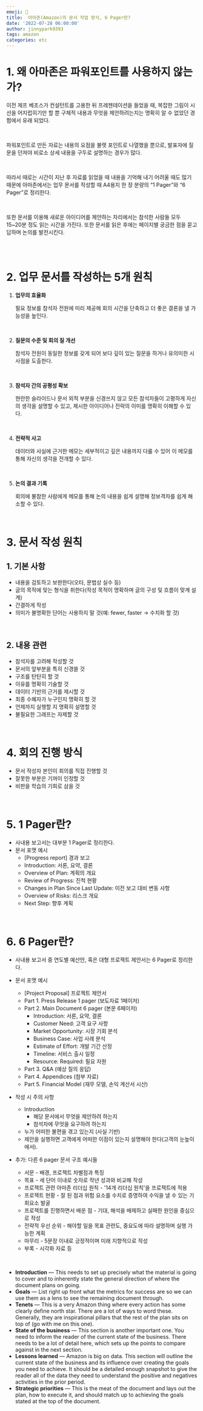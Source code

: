 ```yaml
---
emoji: 📔
title:  아마존(Amazon)의 문서 작업 방식, 6 Pager란?
date: '2022-07-28 06:00:00'
author: jinnypark9393
tags: amazon
categories: etc
---
```


# 1. 왜 아마존은 파워포인트를 사용하지 않는가?

이전 제프 베조스가 컨설턴트를 고용한 뒤 프레젠테이션을 들었을 때, 복잡한 그림이 시선을 어지럽히기만 할 뿐 구체적 내용과 무엇을 제안하려는지는 명확히 알 수 없었던 경험에서 유래 되었다.

<br/>

파워포인트로 만든 자료는 내용의 요점을 불렛 포인트로 나열했을 뿐으로, 발표자에 질문을 던져야 비로소 상세 내용을 구두로 설명하는 경우가 많다.

<br/>

따라서 때로는 시간이 지난 후 자료를 읽었을 때 내용을 기억해 내기 어려울 때도 많기 때문에 아마존에서는 업무 문서를 작성할 때 A4용지 한 장 분량의 “1 Pager”와 “6 Pager”로 정리한다.

<br/>

또한 문서를 이용해 새로운 아이디어를 제안하는 자리에서는 참석한 사람들 모두 15~20분 정도 읽는 시간을 가진다. 또한 문서를 읽은 후에는 페이지별 궁금한 점을 묻고 답하며 논의를 발전시킨다.

<br/><br/>

# 2. 업무 문서를 작성하는 5개 원칙

1. **업무의 효율화**
    
    필요 정보를 참석자 전원에 미리 제공해 회의 시간을 단축하고 더 좋은 결론을 낼 가능성을 높인다.

  <br/>

2. **질문의 수준 및 회의 질 개선**
    
    참석자 전원이 동일한 정보를 갖게 되어 보다 깊이 있는 질문을 하거나 유의미한 시사점을 도출한다.

  <br/>

3. **참석자 간의 공평성 확보**
    
    현란한 슬라이드나 문서 외적 부분을 신경쓰지 않고 모든 참석자들이 고평하게 자신의 생각을 설명할 수 있고, 제시한 아이디어나 전략의 이미를 명확히 이해할 수 있다.

  <br/>

4. **전략적 사고**
    
    데이터와 사실에 근거한 메모는 세부적이고 깊은 내용까지 다룰 수 있어 이 메모를 통해 자신의 생각을 전개할 수 있다.

  <br/>

5. **논의 결과 기록**
    
    회의에 불참한 사람에게 메모를 통해 논의 내용을 쉽게 설명해 정보격차를 쉽게 해소할 수 있다.
    
<br/>

# 3. 문서 작성 원칙

## 1. 기본 사항

- 내용을 검토하고 보완한다(오타, 문법상 실수 등)
- 글의 목적에 맞는 형식을 취한다(작성 목적이 명확하며 글의 구성 및 흐름이 맞계 설계)
- 간결하게 작성
- 의미가 불명확한 단어는 사용하지 말 것(예: fewer, faster → 수치화 할 것)

<br/>

## 2. 내용 관련

- 참석자를 고려해 작성할 것
- 문서의 앞부분을 특히 신경쓸 것
- 구조를 탄탄히 할 것
- 이유를 명확히 기술할 것
- 데이터 기반의 근거를 제시할 것
- 최종 수혜자가 누구인지 명확히 할 것
- 언제까지 실행할 지 명확히 설명할 것
- 불필요한 그래프는 자제할 것

<br/>

# 4. 회의 진행 방식

- 문서 작성자 본인이 회의를 직접 진행할 것
- 잘못한 부분은 기꺼이 인정할 것
- 비판을 학습의 기회로 삼을 것

<br/>

# 5. 1 Pager란?

- 사내용 보고서는 대부분 1 Pager로 정리한다.
- 문서 포맷 예시
    - [Progress report] 경과 보고
    - Introduction: 서론, 요약, 결론
    - Overview of Plan: 계획의 개요
    - Review of Progress: 진척 현황
    - Changes in Plan Since Last Update: 이전 보고 대비 변동 사항
    - Overview of Risks: 리스크 개요
    - Next Step: 향후 계획

<br/>

# 6. 6 Pager란?

- 사내용 보고서 중 연도별 예산안, 혹은 대형 프로젝트 제안서는 6 Pager로 정리한다.
- 문서 포맷 예시
    - [Project Proposal] 프로젝트 제안서
    - Part 1. Press Release 1 pager (보도자료 1페이저)
    - Part 2. Main Document 6 pager (본문 6페이저)
        - Introduction: 서론, 요약, 결론
        - Customer Need: 고객 요구 사항
        - Market Opportunity: 시장 기회 분석
        - Business Case: 사업 사례 분석
        - Estimate of Effort: 개발 기간 산정
        - Timeline: 서비스 출시 일정
        - Resource: Required: 필요 자원
    - Part 3. Q&A (예상 질의 응답)
    - Part 4. Appendices (첨부 자료)
    - Part 5. Financial Model (재무 모델, 손익 계산서 시산)
- 작성 시 주의 사항
    - Introduction
        - 해당 문서에서 무엇을 제안하려 하는지
        - 참석자에 무엇을 요구하려 하는지
    - 누가 어떠한 불편을 겪고 있는지 (사실 기반)
    - 제안을 실행하면 고객에게 어떠한 이점이 있는지 설명해야 한다(고객의 눈높이에서).

- 추가: 다른 6 pager 문서 구조 예시들
  - 서문 - 배경, 프로젝트 차별점과 특징
  - 목표 - 세 단어 이내로 숫자로 작년 성과와 비교해 작성
  - 프로젝트 관련 아마존 리더십 원칙 - '14개 리더십 원칙'을 프로젝트에 적용
  - 프로젝트 현황 - 잘 된 점과 위험 요소를 수치로 증명하여 수익을 낼 수 있는 기회요소 발굴
  - 프로젝트를 진행하면서 배운 점 - 기대, 해석을 배제하고 실패한 원인을 중심으로 작성
  - 전략적 우선 순위 - 해야할 일을 목표 관련도, 중요도에 따라 설명하며 실행 가능한 계획
  - 마무리 - 5문장 이내로 긍정적이며 미래 지향적으로 작성
  - 부록 - 시각화 자료 등

<br/>

  - **Introduction** — This needs to set up precisely what the material is going to cover and to inherently state the general direction of where the document plans on going.
  - **Goals** — List right up front what the metrics for success are so we can use them as a lens to see the remaining document through.
  - **Tenets** — This is a very Amazon thing where every action has some clearly define north star. There are a lot of ways to word these. Generally, they are inspirational pillars that the rest of the plan sits on top of (go with me on this one).
  - **State of the business** — This section is another important one. You need to inform the reader of the current state of the business. There needs to be a lot of detail here, which sets up the points to compare against in the next section.
  - **Lessons learned** — Amazon is big on data. This section will outline the current state of the business and its influence over creating the goals you need to achieve. It should be a detailed enough snapshot to give the reader all of the data they need to understand the positive and negatives activities in the prior period.
  - **Strategic priorities** — This is the meat of the document and lays out the plan, how to execute it, and should match up to achieving the goals stated at the top of the document.

<br/>